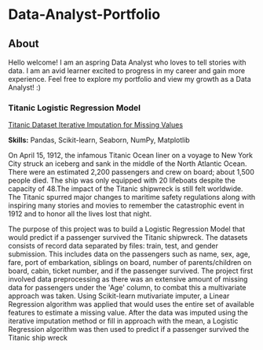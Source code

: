 # Data-Analyst-Portfolio

## About

Hello welcome! I am an aspring Data Analyst who loves to tell stories with data. I am an avid learner excited to progress in my career and gain more experience. Feel free to explore my portfolio and view my growth as a Data Analyst! :) 

### Titanic Logistic Regression Model 
[Titanic Dataset Iterative Imputation for Missing Values
](https://github.com/america-m/Projects/blob/3312ded8b68388be6c92d1145e131ecde0e4f64f/Python/Titanic%20Dataset%20Iterative%20Imputation%20for%20Missing%20Values.ipynb)

**Skills:** Pandas, Scikit-learn, Seaborn, NumPy, Matplotlib

On April 15, 1912, the infamous Titanic Ocean liner on a voyage to New York City struck an
iceberg and sank in the middle of the North Atlantic Ocean. There were an estimated 2,200 passengers and crew on board; about 1,500 people died. The ship was only equipped with 20 lifeboats despite the capacity of 48.The impact of the Titanic shipwreck is still felt worldwide. The Titanic spurred major changes to maritime safety regulations along with inspiring many stories and movies to remember the catastrophic event in 1912 and to honor all the lives lost that night.

The purpose of this project was to build a Logistic Regression Model that would predict if a passenger survived the Titanic shipwreck. The datasets consists of record data separated by files: train, test, and gender submission. This includes data on the passengers such as name, sex, age, fare, port of embarkation, siblings on board, number of parents/children on board, cabin, ticket number, and if the passenger survived. The project first involved data preprocessing as there was an extensive amount of missing data for passengers under the 'Age' column, to combat this a multivariate approach was taken. Using Scikit-learn mutivariate imputer, a Linear Regression algorithm was applied that would uses the entire set of available features to estimate a missing value. After the data was imputed using the iterative imputation method or fill in approach with the mean, a Logistic Regression algorithm was then used to predict if a passenger survived the Titanic ship wreck





